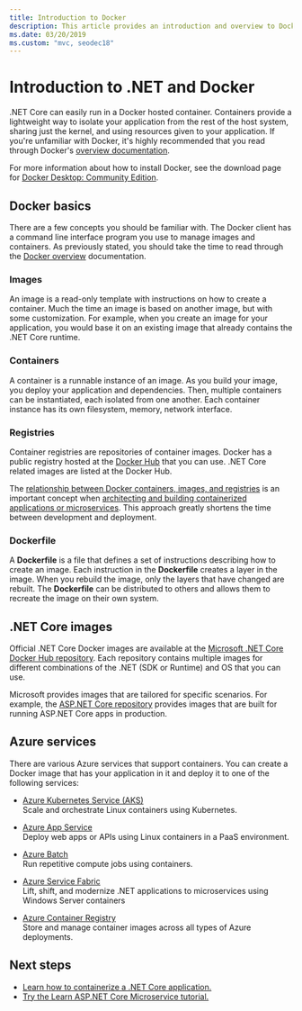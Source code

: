 ```yaml
---
title: Introduction to Docker
description: This article provides an introduction and overview to Docker in the context of a .NET Core application.
ms.date: 03/20/2019
ms.custom: "mvc, seodec18"
---
```


# Introduction to .NET and Docker

.NET Core can easily run in a Docker hosted container. Containers provide a lightweight way to isolate your application from the rest of the host system, sharing just the kernel, and using resources given to your application. If you're unfamiliar with Docker, it's highly recommended that you read through Docker's [overview documentation](https://docs.docker.com/engine/docker-overview/).

For more information about how to install Docker, see the download page for [Docker Desktop: Community Edition](https://www.docker.com/products/docker-desktop).

## Docker basics

There are a few concepts you should be familiar with. The Docker client has a command line interface program you use to manage images and containers. As previously stated, you should take the time to read through the [Docker overview](https://docs.docker.com/engine/docker-overview/) documentation. 

### Images

An image is a read-only template with instructions on how to create a container. Much the time an image is based on another image, but with some customization. For example, when you create an image for your application, you would base it on an existing image that already contains the .NET Core runtime.

### Containers

A container is a runnable instance of an image. As you build your image, you deploy your application and dependencies. Then, multiple containers can be instantiated, each isolated from one another. Each container instance has its own filesystem, memory, network interface.

### Registries

Container registries are repositories of container images. Docker has a public registry hosted at the [Docker Hub](https://hub.docker.com/) that you can use. .NET Core related images are listed at the Docker Hub.

The [relationship between Docker containers, images, and registries](../../standard/microservices-architecture/container-docker-introduction/docker-containers-images-registries.md) is an important concept when [architecting and building containerized applications or microservices](../../standard/microservices-architecture/architect-microservice-container-applications/index.md). This approach greatly shortens the time between development and deployment.

### Dockerfile

A **Dockerfile** is a file that defines a set of instructions describing how to create an image. Each instruction in the **Dockerfile** creates a layer in the image. When you rebuild the image, only the layers that have changed are rebuilt. The **Dockerfile** can be distributed to others and allows them to recreate the image on their own system.

## .NET Core images

Official .NET Core Docker images are available at the [Microsoft .NET Core Docker Hub repository](https://hub.docker.com/_/microsoft-dotnet-core/). Each repository contains multiple images for different combinations of the .NET (SDK or Runtime) and OS that you can use. 

Microsoft provides images that are tailored for specific scenarios. For example, the [ASP.NET Core repository](https://hub.docker.com/_/microsoft-dotnet-core-aspnet/) provides images that are built for running ASP.NET Core apps in production.

## Azure services

There are various Azure services that support containers. You can create a Docker image that has your application in it and deploy it to one of the following services:

* [Azure Kubernetes Service (AKS)](https://azure.microsoft.com/services/kubernetes-service/)\
Scale and orchestrate Linux containers using Kubernetes.

* [Azure App Service](https://azure.microsoft.com/services/app-service/containers/)\
Deploy web apps or APIs using Linux containers in a PaaS environment.

* [Azure Batch](https://azure.microsoft.com/services/batch/)\
Run repetitive compute jobs using containers.

* [Azure Service Fabric](https://azure.microsoft.com/services/service-fabric/)\
Lift, shift, and modernize .NET applications to microservices using Windows Server containers

* [Azure Container Registry](https://azure.microsoft.com/services/container-registry/)\
Store and manage container images across all types of Azure deployments.

## Next steps

* [Learn how to containerize a .NET Core application.](build-docker-netcore-container.md)
* [Try the Learn ASP.NET Core Microservice tutorial.](https://dotnet.microsoft.com/learn/web/aspnet-microservice-tutorial/intro)
